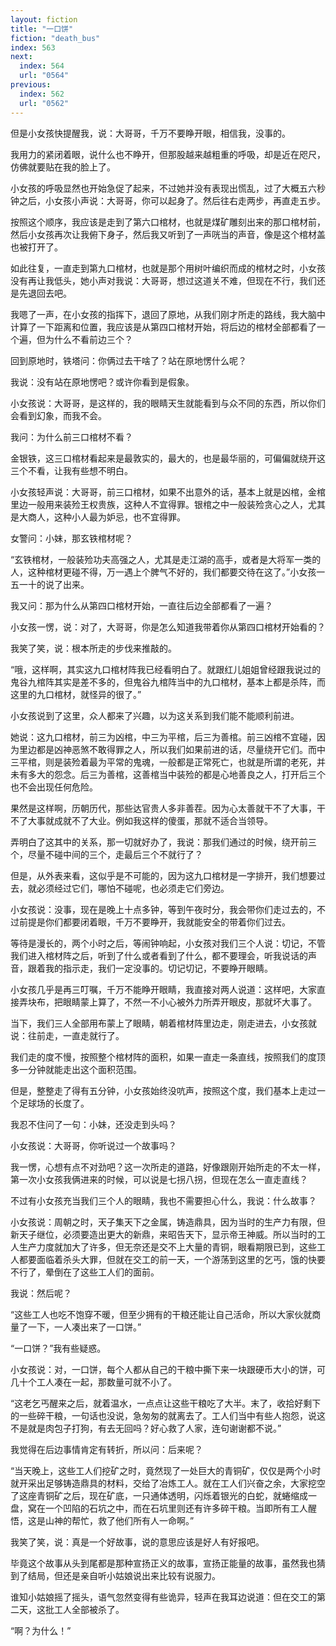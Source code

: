 ```yaml
---
layout: fiction
title: "一口饼"
fiction: "death_bus"
index: 563
next:
  index: 564
  url: "0564"
previous:
  index: 562
  url: "0562"
---
```

但是小女孩快提醒我，说：大哥哥，千万不要睁开眼，相信我，没事的。

我用力的紧闭着眼，说什么也不睁开，但那股越来越粗重的呼吸，却是近在咫尺，仿佛就要贴在我的脸上了。

小女孩的呼吸显然也开始急促了起来，不过她并没有表现出慌乱，过了大概五六秒钟之后，小女孩小声说：大哥哥，你可以起身了。然后往右走两步，再直走五步。

按照这个顺序，我应该是走到了第六口棺材，也就是煤矿雕刻出来的那口棺材前，然后小女孩再次让我俯下身子，然后我又听到了一声咣当的声音，像是这个棺材盖也被打开了。

如此往复，一直走到第九口棺材，也就是那个用树叶编织而成的棺材之时，小女孩没有再让我低头，她小声对我说：大哥哥，想过这道关不难，但现在不行，我们还是先退回去吧。

我嗯了一声，在小女孩的指挥下，退回了原地，从我们刚才所走的路线，我大脑中计算了一下距离和位置，我应该是从第四口棺材开始，将后边的棺材全部都看了一个遍，但为什么不看前边三个？

回到原地时，铁塔问：你俩过去干啥了？站在原地愣什么呢？

我说：没有站在原地愣吧？或许你看到是假象。

小女孩说：大哥哥，是这样的，我的眼睛天生就能看到与众不同的东西，所以你们会看到幻象，而我不会。

我问：为什么前三口棺材不看？

金银铁，这三口棺材看起来是最敦实的，最大的，也是最华丽的，可偏偏就绕开这三个不看，让我有些想不明白。

小女孩轻声说：大哥哥，前三口棺材，如果不出意外的话，基本上就是凶棺，金棺里边一般用来装殓王权贵族，这种人不宜得罪。银棺之中一般装殓贪心之人，尤其是大商人，这种小人最为妒忌，也不宜得罪。

女警问：小妹，那玄铁棺材呢？

“玄铁棺材，一般装殓功夫高强之人，尤其是走江湖的高手，或者是大将军一类的人，这种棺材更碰不得，万一遇上个脾气不好的，我们都要交待在这了。”小女孩一五一十的说了出来。

我又问：那为什么从第四口棺材开始，一直往后边全部都看了一遍？

小女孩一愣，说：对了，大哥哥，你是怎么知道我带着你从第四口棺材开始看的？

我笑了笑，说：根本所走的步伐来推敲的。

“哦，这样啊，其实这九口棺材阵我已经看明白了。就跟红儿姐姐曾经跟我说过的鬼谷九棺阵其实是差不多的，但鬼谷九棺阵当中的九口棺材，基本上都是杀阵，而这里的九口棺材，就怪异的很了。”

小女孩说到了这里，众人都来了兴趣，以为这关系到我们能不能顺利前进。

她说：这九口棺材，前三为凶棺，中三为平棺，后三为善棺。前三凶棺不宜碰，因为里边都是凶神恶煞不敢得罪之人，所以我们如果前进的话，尽量绕开它们。而中三平棺，则是装殓着最为平常的鬼魂，一般都是正常死亡，也就是所谓的老死，并未有多大的怨念。后三为善棺，这善棺当中装殓的都是心地善良之人，打开后三个也不会出现任何危险。

果然是这样啊，历朝历代，那些达官贵人多非善茬。因为心太善就干不了大事，干不了大事就成就不了大业。例如我这样的傻蛋，那就不适合当领导。

弄明白了这其中的关系，那一切就好办了，我说：那我们通过的时候，绕开前三个，尽量不碰中间的三个，走最后三个不就行了？

但是，从外表来看，这似乎是不可能的，因为这九口棺材是一字排开，我们想要过去，就必须经过它们，哪怕不碰呢，也必须走它们旁边。

小女孩说：没事，现在是晚上十点多钟，等到午夜时分，我会带你们走过去的，不过前提是你们都要闭着眼，千万不要睁开，我就能安全的带着你们过去。

等待是漫长的，两个小时之后，等闹钟响起，小女孩对我们三个人说：切记，不管我们进入棺材阵之后，听到了什么或者看到了什么，都不要理会，听我说话的声音，跟着我的指示走，我们一定没事的。切记切记，不要睁开眼睛。

小女孩几乎是再三叮嘱，千万不能睁开眼睛，我直接对两人说道：这样吧，大家直接弄块布，把眼睛蒙上算了，不然一不小心被外力所弄开眼皮，那就坏大事了。

当下，我们三人全部用布蒙上了眼睛，朝着棺材阵里边走，刚走进去，小女孩就说：往前走，一直走就行了。

我们走的度不慢，按照整个棺材阵的面积，如果一直走一条直线，按照我们的度顶多一分钟就能走出这个面积范围。

但是，整整走了得有五分钟，小女孩始终没吭声，按照这个度，我们基本上走过一个足球场的长度了。

我忍不住问了一句：小妹，还没走到头吗？

小女孩说：大哥哥，你听说过一个故事吗？

我一愣，心想有点不对劲吧？这一次所走的道路，好像跟刚开始所走的不太一样，第一次小女孩我俩进来的时候，可以说是七拐八拐，但现在怎么一直走直线？

不过有小女孩充当我们三个人的眼睛，我也不需要担心什么，我说：什么故事？

小女孩说：周朝之时，天子集天下之金属，铸造鼎具，因为当时的生产力有限，但新天子继位，必须要造出更大的新鼎，来昭告天下，显示帝王神威。所以当时的工人生产力度就加大了许多，但无奈还是交不上大量的青铜，眼看期限已到，这些工人都要面临着杀头大罪，但就在交工的前一天，一个游荡到这里的乞丐，饿的快要不行了，晕倒在了这些工人们的面前。

我说：然后呢？

“这些工人也吃不饱穿不暖，但至少拥有的干粮还能让自己活命，所以大家伙就商量了一下，一人凑出来了一口饼。”

“一口饼？”我有些疑惑。

小女孩说：对，一口饼，每个人都从自己的干粮中撕下来一块跟硬币大小的饼，可几十个工人凑在一起，那数量可就不小了。

“这老乞丐醒来之后，就着温水，一点点让这些干粮吃了大半。末了，收拾好剩下的一些碎干粮，一句话也没说，急匆匆的就离去了。工人们当中有些人抱怨，说这不是就是肉包子打狗，有去无回吗？好心救了人家，连句谢谢都不说。”

我觉得在后边事情肯定有转折，所以问：后来呢？

“当天晚上，这些工人们挖矿之时，竟然现了一处巨大的青铜矿，仅仅是两个小时就开采出足够铸造鼎具的材料，交给了冶炼工人。就在工人们兴奋之余，大家挖空了这座青铜矿之后，现在矿底，一只通体透明，闪烁着银光的白蛇，就蜷缩成一盘，窝在一个凹陷的石坑之中，而在石坑里则还有许多碎干粮。当即所有工人醒悟，这是山神的帮忙，救了他们所有人一命啊。”

我笑了笑，说：真是一个好故事，说的意思应该是好人有好报吧。

毕竟这个故事从头到尾都是那种宣扬正义的故事，宣扬正能量的故事，虽然我也猜到了结局，但还是亲自听小姑娘说出来比较有说服力。

谁知小姑娘摇了摇头，语气忽然变得有些诡异，轻声在我耳边说道：但在交工的第二天，这批工人全部被杀了。

“啊？为什么！”